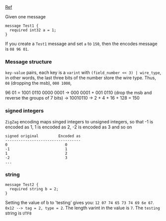 [Ref](https://developers.google.com/protocol-buffers/docs/encoding)

Given one message

```
message Test1 {
  required int32 a = 1;
}
```

If you create a `Test1` message and set `a` to `150`, then the encodes message is `08 96 01`.

### Message structure

`key-value` pairs, each key is a `varint` with `(field_number << 3) | wire_type`, in other words, the last three bits of the number store 
the wire type. Thus, `08` (dropping the msb), `000 1000`, 

96 01 = 1001 0110    0000 0001
      -> 000 0001   +   001 0110 (drop the msb and reverse the groups of 7 bits)
      -> 10010110
      -> 2 + 4 + 16 + 128 = 150

### signed integers

`ZigZag` encoding maps singed integers to unsigned integers, so that -1 is encoded as 1, 1 is encoded as 2, -2 is encoded as 3 and so on

```
signed original         Encoded as
----------------------------------
0                          0
-1                         1
1                          2
-2                         3
...
```

### string

```
message Test2 {
  required string b = 2;
}
```

Setting the value of b to 'testing' gives you: `12 07 74 65 73 74 69 6e 67`. `0x12 --> tag = 2, type = 2`. The length varint 
in the value is `7`. The `testing` string is `UTF8`






